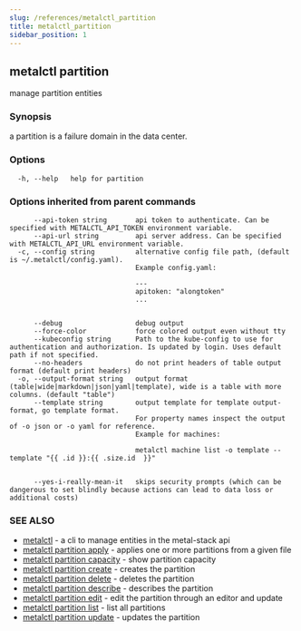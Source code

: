 ```yaml
---
slug: /references/metalctl_partition
title: metalctl_partition
sidebar_position: 1
---
```


## metalctl partition

manage partition entities

### Synopsis

a partition is a failure domain in the data center.

### Options

```
  -h, --help   help for partition
```

### Options inherited from parent commands

```
      --api-token string       api token to authenticate. Can be specified with METALCTL_API_TOKEN environment variable.
      --api-url string         api server address. Can be specified with METALCTL_API_URL environment variable.
  -c, --config string          alternative config file path, (default is ~/.metalctl/config.yaml).
                               Example config.yaml:
                               
                               ---
                               apitoken: "alongtoken"
                               ...
                               
                               
      --debug                  debug output
      --force-color            force colored output even without tty
      --kubeconfig string      Path to the kube-config to use for authentication and authorization. Is updated by login. Uses default path if not specified.
      --no-headers             do not print headers of table output format (default print headers)
  -o, --output-format string   output format (table|wide|markdown|json|yaml|template), wide is a table with more columns. (default "table")
      --template string        output template for template output-format, go template format.
                               For property names inspect the output of -o json or -o yaml for reference.
                               Example for machines:
                               
                               metalctl machine list -o template --template "{{ .id }}:{{ .size.id  }}"
                               
                               
      --yes-i-really-mean-it   skips security prompts (which can be dangerous to set blindly because actions can lead to data loss or additional costs)
```

### SEE ALSO

* [metalctl](./metalctl.md)	 - a cli to manage entities in the metal-stack api
* [metalctl partition apply](./metalctl_partition_apply.md)	 - applies one or more partitions from a given file
* [metalctl partition capacity](./metalctl_partition_capacity.md)	 - show partition capacity
* [metalctl partition create](./metalctl_partition_create.md)	 - creates the partition
* [metalctl partition delete](./metalctl_partition_delete.md)	 - deletes the partition
* [metalctl partition describe](./metalctl_partition_describe.md)	 - describes the partition
* [metalctl partition edit](./metalctl_partition_edit.md)	 - edit the partition through an editor and update
* [metalctl partition list](./metalctl_partition_list.md)	 - list all partitions
* [metalctl partition update](./metalctl_partition_update.md)	 - updates the partition

